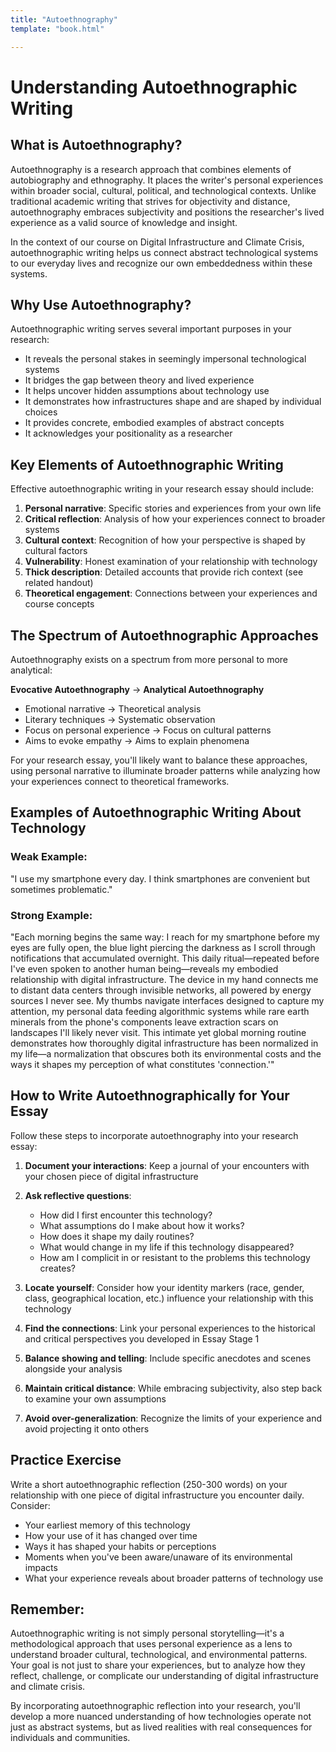```yaml
---
title: "Autoethnography"
template: "book.html"

---
```


# Understanding Autoethnographic Writing

## What is Autoethnography?

Autoethnography is a research approach that combines elements of autobiography and ethnography. It places the writer's personal experiences within broader social, cultural, political, and technological contexts. Unlike traditional academic writing that strives for objectivity and distance, autoethnography embraces subjectivity and positions the researcher's lived experience as a valid source of knowledge and insight.

In the context of our course on Digital Infrastructure and Climate Crisis, autoethnographic writing helps us connect abstract technological systems to our everyday lives and recognize our own embeddedness within these systems.

## Why Use Autoethnography?

Autoethnographic writing serves several important purposes in your research:

- It reveals the personal stakes in seemingly impersonal technological systems
- It bridges the gap between theory and lived experience
- It helps uncover hidden assumptions about technology use
- It demonstrates how infrastructures shape and are shaped by individual choices
- It provides concrete, embodied examples of abstract concepts
- It acknowledges your positionality as a researcher

## Key Elements of Autoethnographic Writing

Effective autoethnographic writing in your research essay should include:

1. **Personal narrative**: Specific stories and experiences from your own life
2. **Critical reflection**: Analysis of how your experiences connect to broader systems
3. **Cultural context**: Recognition of how your perspective is shaped by cultural factors
4. **Vulnerability**: Honest examination of your relationship with technology
5. **Thick description**: Detailed accounts that provide rich context (see related handout)
6. **Theoretical engagement**: Connections between your experiences and course concepts

## The Spectrum of Autoethnographic Approaches

Autoethnography exists on a spectrum from more personal to more analytical:

**Evocative Autoethnography** → **Analytical Autoethnography**
- Emotional narrative                    → Theoretical analysis
- Literary techniques                    → Systematic observation
- Focus on personal experience           → Focus on cultural patterns
- Aims to evoke empathy                  → Aims to explain phenomena

For your research essay, you'll likely want to balance these approaches, using personal narrative to illuminate broader patterns while analyzing how your experiences connect to theoretical frameworks.

## Examples of Autoethnographic Writing About Technology

### Weak Example:
"I use my smartphone every day. I think smartphones are convenient but sometimes problematic."

### Strong Example:
"Each morning begins the same way: I reach for my smartphone before my eyes are fully open, the blue light piercing the darkness as I scroll through notifications that accumulated overnight. This daily ritual—repeated before I've even spoken to another human being—reveals my embodied relationship with digital infrastructure. The device in my hand connects me to distant data centers through invisible networks, all powered by energy sources I never see. My thumbs navigate interfaces designed to capture my attention, my personal data feeding algorithmic systems while rare earth minerals from the phone's components leave extraction scars on landscapes I'll likely never visit. This intimate yet global morning routine demonstrates how thoroughly digital infrastructure has been normalized in my life—a normalization that obscures both its environmental costs and the ways it shapes my perception of what constitutes 'connection.'"

## How to Write Autoethnographically for Your Essay

Follow these steps to incorporate autoethnography into your research essay:

1. **Document your interactions**: Keep a journal of your encounters with your chosen piece of digital infrastructure

2. **Ask reflective questions**: 
   - How did I first encounter this technology?
   - What assumptions do I make about how it works?
   - How does it shape my daily routines?
   - What would change in my life if this technology disappeared?
   - How am I complicit in or resistant to the problems this technology creates?

3. **Locate yourself**: Consider how your identity markers (race, gender, class, geographical location, etc.) influence your relationship with this technology

4. **Find the connections**: Link your personal experiences to the historical and critical perspectives you developed in Essay Stage 1

5. **Balance showing and telling**: Include specific anecdotes and scenes alongside your analysis

6. **Maintain critical distance**: While embracing subjectivity, also step back to examine your own assumptions

7. **Avoid over-generalization**: Recognize the limits of your experience and avoid projecting it onto others

## Practice Exercise

Write a short autoethnographic reflection (250-300 words) on your relationship with one piece of digital infrastructure you encounter daily. Consider:

- Your earliest memory of this technology
- How your use of it has changed over time
- Ways it has shaped your habits or perceptions
- Moments when you've been aware/unaware of its environmental impacts
- What your experience reveals about broader patterns of technology use

## Remember:

Autoethnographic writing is not simply personal storytelling—it's a methodological approach that uses personal experience as a lens to understand broader cultural, technological, and environmental patterns. Your goal is not just to share your experiences, but to analyze how they reflect, challenge, or complicate our understanding of digital infrastructure and climate crisis.

By incorporating autoethnographic reflection into your research, you'll develop a more nuanced understanding of how technologies operate not just as abstract systems, but as lived realities with real consequences for individuals and communities.